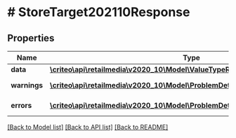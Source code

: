 # # StoreTarget202110Response

## Properties

Name | Type | Description | Notes
------------ | ------------- | ------------- | -------------
**data** | [**\criteo\api\retailmedia\v2020_10\Model\ValueTypeResourceOfStoreTarget202110**](ValueTypeResourceOfStoreTarget202110.md) |  | [optional]
**warnings** | [**\criteo\api\retailmedia\v2020_10\Model\ProblemDetails[]**](ProblemDetails.md) |  | [optional] [readonly]
**errors** | [**\criteo\api\retailmedia\v2020_10\Model\ProblemDetails[]**](ProblemDetails.md) |  | [optional] [readonly]

[[Back to Model list]](../../README.md#models) [[Back to API list]](../../README.md#endpoints) [[Back to README]](../../README.md)
